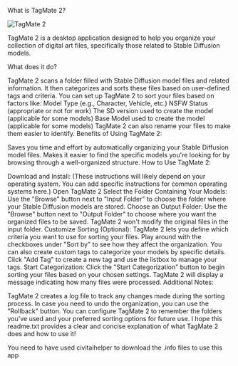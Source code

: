 What is TagMate 2?

![TagMate 2](https://imgur.com/a/lJ5tqGN)


TagMate 2 is a desktop application designed to help you organize your collection of digital art files, specifically those related to Stable Diffusion models.

What does it do?

TagMate 2 scans a folder filled with Stable Diffusion model files and related information.
It then categorizes and sorts these files based on user-defined tags and criteria.
You can set up TagMate 2 to sort your files based on factors like:
Model Type (e.g., Character, Vehicle, etc.)
NSFW Status (appropriate or not for work)
The SD version used to create the model (applicable for some models)
Base Model used to create the model (applicable for some models)
TagMate 2 can also rename your files to make them easier to identify.
Benefits of Using TagMate 2:

Saves you time and effort by automatically organizing your Stable Diffusion model files.
Makes it easier to find the specific models you're looking for by browsing through a well-organized structure.
How to Use TagMate 2:

Download and Install: (These instructions will likely depend on your operating system. You can add specific instructions for common operating systems here.)
Open TagMate 2
Select the Folder Containing Your Models: Use the "Browse" button next to "Input Folder" to choose the folder where your Stable Diffusion models are stored.
Choose an Output Folder: Use the "Browse" button next to "Output Folder" to choose where you want the organized files to be saved. TagMate 2 won't modify the original files in the input folder.
Customize Sorting (Optional):
TagMate 2 lets you define which criteria you want to use for sorting your files. Play around with the checkboxes under "Sort by" to see how they affect the organization.
You can also create custom tags to categorize your models by specific details. Click "Add Tag" to create a new tag and use the listbox to manage your tags.
Start Categorization: Click the "Start Categorization" button to begin sorting your files based on your chosen settings. TagMate 2 will display a message indicating how many files were processed.
Additional Notes:

TagMate 2 creates a log file to track any changes made during the sorting process. In case you need to undo the organization, you can use the "Rollback" button.
You can configure TagMate 2 to remember the folders you've used and your preferred sorting options for future use.
I hope this readme.txt provides a clear and concise explanation of what TagMate 2 does and how to use it!

You need to have used civitaihelper to download the .info files to use this app
